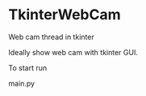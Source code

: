 # TkinterWebCam
Web cam thread in tkinter

Ideally show web cam with tkinter GUI.

To start run 

main.py
